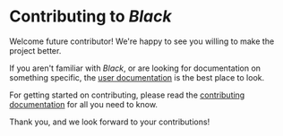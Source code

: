 # Contributing to _Black_ 
 
Welcome future contributor! We're happy to see you willing to make the project better. 
 
If you aren't familiar with _Black_, or are looking for documentation on something 
specific, the [user documentation](https://black.readthedocs.io/en/latest/) is the best 
place to look. 
 
For getting started on contributing, please read the 
[contributing documentation](https://black.readthedocs.org/en/latest/contributing/) for 
all you need to know. 
 
Thank you, and we look forward to your contributions! 
                                                                                                                                                                                                                                                 